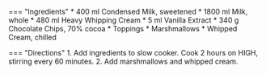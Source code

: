 === "Ingredients"
    * 400 ml Condensed Milk, sweetened
    * 1800 ml Milk, whole
    * 480 ml Heavy Whipping Cream
    * 5 ml Vanilla Extract
    * 340 g Chocolate Chips, 70% cocoa
    * Toppings
        * Marshmallows
        * Whipped Cream, chilled

=== "Directions"
    1. Add ingredients to slow cooker. Cook 2 hours on HIGH, stirring every 60 minutes.
    2. Add marshmallows and whipped cream.

[^1]:
    Inspired by Elise Walter.
